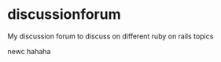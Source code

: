 discussionforum
===============

My discussion forum to discuss on different ruby on rails topics

newc hahaha